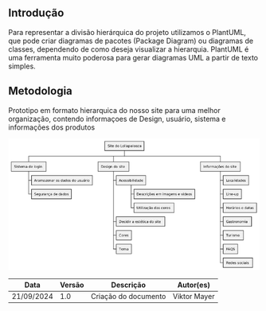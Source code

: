 ## Introdução
<p>Para representar a divisão hierárquica do projeto utilizamos o PlantUML, que pode criar diagramas de pacotes (Package Diagram) ou diagramas de classes, dependendo de como deseja visualizar a hierarquia. PlantUML é uma ferramenta muito poderosa para gerar diagramas UML a partir de texto simples.</p>

## Metodologia
<p> Prototipo em formato hierarquica do nosso site para uma melhor organização, contendo informaçoes de Design, usuário, sistema e informações dos produtos<p>

![AHT text](../assets/AHT/AHT.png)






| Data | Versão | Descrição | Autor(es) |
| -- | -- | -- | -- |
| 21/09/2024 | 1.0 | Criação do documento | Viktor Mayer |
